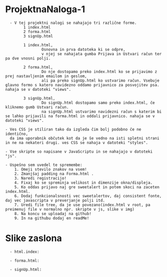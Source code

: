 # ProjektnaNaloga-1
      - V tej projektni nalogi se nahajajo tri različne forme.
            1 index.html
            2 forma.html
            3 signUp.html

            1 index.html,
                    Osnovna in prva datoteka ki se odpre,
                    v njej se nahajata gumba Prijava in Ustvari račun ter pa dve vnosni polji.
 
            2 forma.html,
                    Do nje dostopamo preko index.html ko se prijavimo z prej nastavljenim emailom in geslom,
                    ali pa preko signUp.html ko ustvarimo račun. Vsebuje glavno formo s katero navidezno oddamo prijavnico za posvojitev psa. nahaja se v datoteki "views".

            3 signUp.html,
                    Do signUp.html dostopamo samo preko index.html, če kliknemo gumb Ustvari račun.
                    na signUp.html ustvarimo navidezni račun s katerim bi se lahko prijavili na forma.html in oddali prijavnico. nahaja se v datoteki "views".

    - Ves CSS je stiliran tako da izgleda čim bolj podobno če ne identično,
      da ima uporabnik občutek kot da je še vedno na isti spletni strani in ne na nekateri drugi. ves CSS se nahaja v datoteki "styles".

    - Vse skripte so napisane v JavaScriptu in se nahajajo v datoteki "js".

    - Uspešno sem uvedel te spremembe:
        1. Omeji stevilo znakov na vsem!
        2. Zmanjšaj padding na Forma.html .
        3. Naredi registracijo!
        4. Fixaj ko se spreminja velikost in dimenzije okna/displeja.
        5. Ko oddas prijavo naj gre sweetalert in potem skoci na zaceten index.html.
        6. Dodaj funkcionalsnosti vec sweetalertov, daj consistent fonte, daj vec javascripta v preverjanje polji itd.
        7. Uredi file tree, da je use povezano(index.html v root, pa preimenuj file v normalno npr. skripte v js, slike v img)
        8. Na koncu se uploadaj na github! 
        9. In na githubu dodaj en readMe! 


# Slike zaslona
      - html.index:

      - forma.html:

      - signUp.html:

